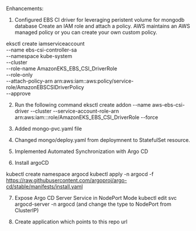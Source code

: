 Enhancements:
1. Configured EBS CI driver for leveraging peristent volume for mongodb database
Create an IAM role and attach a policy. AWS maintains an AWS managed policy or you can create your own custom policy.

eksctl create iamserviceaccount \
    --name ebs-csi-controller-sa \
    --namespace kube-system \
    --cluster <YOUR-CLUSTER-NAME> \
    --role-name AmazonEKS_EBS_CSI_DriverRole \
    --role-only \
    --attach-policy-arn arn:aws:iam::aws:policy/service-role/AmazonEBSCSIDriverPolicy \
    --approve

2. Run the following command
eksctl create addon --name aws-ebs-csi-driver --cluster <YOUR-CLUSTER-NAME> --service-account-role-arn arn:aws:iam::<AWS-ACCOUNT-ID>:role/AmazonEKS_EBS_CSI_DriverRole --force

3. Added mongo-pvc.yaml file
   
4. Changed mongo/deploy.yaml from deploymnent to StatefulSet resource.
5. Implemented Automated Synchronization with Argo CD
6. Install argoCD
   
kubectl create namespace argocd
kubectl apply -n argocd -f https://raw.githubusercontent.com/argoproj/argo-cd/stable/manifests/install.yaml

7. Expose Argo CD Server Service in NodePort Mode
kubectl edit svc argocd-server -n argocd
(and change the type to NodePort from ClusterIP)

8. Create application which points to this repo url
   
